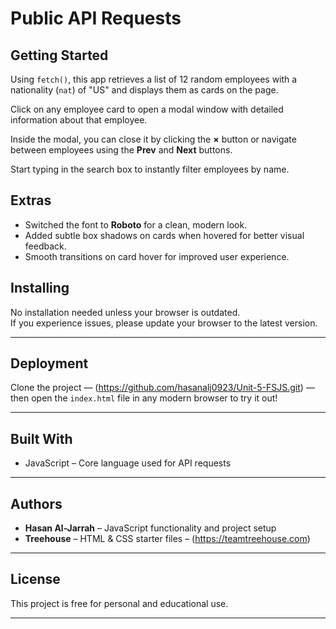 # Public API Requests

## Getting Started

Using `fetch()`, this app retrieves a list of 12 random employees with a nationality (`nat`) of "US" and displays them as cards on the page.

Click on any employee card to open a modal window with detailed information about that employee.

Inside the modal, you can close it by clicking the **×** button or navigate between employees using the **Prev** and **Next** buttons.

Start typing in the search box to instantly filter employees by name.

## Extras

- Switched the font to **Roboto** for a clean, modern look.  
- Added subtle box shadows on cards when hovered for better visual feedback.  
- Smooth transitions on card hover for improved user experience.

## Installing

No installation needed unless your browser is outdated.  
If you experience issues, please update your browser to the latest version.

****  
## Deployment

Clone the project — (https://github.com/hasanalj0923/Unit-5-FSJS.git) — then open the `index.html` file in any modern browser to try it out!

****  
## Built With

- JavaScript – Core language used for API requests

****  
## Authors

- **Hasan Al-Jarrah** – JavaScript functionality and project setup  
- **Treehouse** – HTML & CSS starter files – (https://teamtreehouse.com)  

****  
## License

This project is free for personal and educational use.
****
